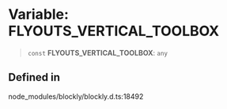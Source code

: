 # Variable: FLYOUTS_VERTICAL_TOOLBOX

> `const` **FLYOUTS_VERTICAL_TOOLBOX**: `any`

## Defined in

node_modules/blockly/blockly.d.ts:18492
